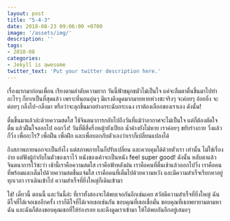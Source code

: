 ```yaml
---
layout: post
title: "5-4-3"
date: 2018-08-23 09:06:00 +0700
image: '/assets/img/'
description: ''
tags:
- 2018-08
categories:
- Jekyll is awesome
twitter_text: 'Put your twitter description here.'
---
```

เรื่องแรกมาก่อนเพื่อน เรียงตามลำดับความยาก วันนี้ฟ้าขมุกขมัวไม่เป็นใจ แค่จะลืมตาตื่นขึ้นมาไปทำอะไรๆ ก็ยากเป็นที่สุดแล้ว เพราะที่นอนอุ่นๆ มีแรงดึงดูดมากมายหายห่วงซะจริงๆ จะค่อยๆ อ้อยอิ่ง จะค่อยๆ กลิ้งไป-กลิ้งมา หรือว่าจะลุกขึ้นมาอย่างกระฉับกระเฉง เราต้องเลือกของเราเอง ดังนั้น!

ตื่นขึ้นมาแล้วล่ะด้วยความสดใส ใช้จินตนาการกลับไปถึงวันที่แม้ว่าอากาศจะไม่เป็นใจ แต่ก็ต้องตัดใจตื่น แล้วฝืนใจออกไป ออกวิ่ง! วันที่ตีสี่ครึ่งหญ้ายังเปียก น้ำค้างยังไม่หาย เราค่อยๆ ขยับร่างกาย วิ่งแล้วก็วิ่ง เพื่ออะไร? เพื่อฝืน เพื่อฝึก และเพื่อบอกกับตัวเองว่าเราก็เปลี่ยนแปลงได้

ถึงสภาพภายนอกจะเป็นยังไง แต่สภาพภายในก็ปรับเปลี่ยน และควบคุมได้ด้วยตัวเรา เท่านั้น ไม่ใช่เรื่องง่าย แต่ฟังผู้กำกับในตัวของเราไว้ หนังของเค้าจะเป็นหนัง feel super good! ดังนั้น หลับตาแล้วจินตนาการไว้ซะว่า เช้านี้เราคือความสดใส เราคือฟ้าหลังฝน เราคือคนที่ตื่นเช้าแล้วออกไปวิ่ง เราคือคนที่พร้อมและเต็มไปด้วยความสดชื่นแจ่มใส เราคือคนที่เต็มไปด้วยความหวัง และมีความสำเร็จเรียกหาอยู่ทุกเวลา เราเดินเข้าไป ความสำเร็จที่ยิ่งใหญ่ก็เดินเข้ามา

ใช่! เดี๋ยวนี้ ตอนนี้ และวันนี้ล่ะ ที่เราทั้งสองจะได้พบเจอกันอีกเช่นเคย สวัสดีความสำเร็จที่ยิ่งใหญ่ ฉันดีใจที่ได้เจอเธออีกครั้ง เราก็ดีใจที่ได้เจอเธอเช่นกัน ขอบคุณที่เธอเชื่อมั่น ขอบคุณที่เธอพยายามตามหาฉัน และฉันก็ต้องขอบคุณเธอที่ให้ร่องรอย และดึงดูดเราเข้ามา ให้ได้พบกันอีกอยู่เสมอๆ

